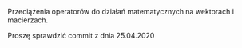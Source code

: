 Przeciążenia operatorów do działań matematycznych na wektorach i macierzach.





Proszę sprawdzić commit z dnia 25.04.2020

